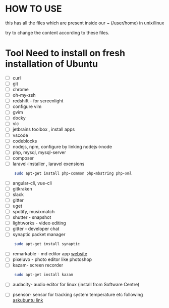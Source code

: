 #  HOW TO USE
this has all the files which are present inside our ~ (/user/home) in unix/linux

try to change the content according to these files.

# Tool Need to install on fresh installation of Ubuntu

- [ ] curl
- [ ] git
- [ ] chrome
- [ ] oh-my-zsh
- [ ] redshift - for screenlight
- [ ] configure vim
- [ ] gvim
- [ ] docky
- [ ] vlc
- [ ] jetbrains toolbox , install apps
- [ ] vscode
- [ ] codeblocks
- [ ] nodejs, npm, configure by linking nodejs->node
- [ ] php, mysql, mysql-server
- [ ] composer
- [ ] laravel-installer , laravel exensions
```sh
    sudo apt-get install php-common php-mbstring php-xml
```
- [ ] angular-cli, vue-cli
- [ ] gitkraken
- [ ] slack
- [ ] gitter
- [ ] uget
- [ ] spotify, musixmatch
- [ ] shutter - snapshot
- [ ] lightworks - video editing
- [ ] gitter - developer chat 
- [ ] synaptic packet manager
```sh
    sudo apt-get install synaptic
```
- [ ] remarkable - md editor app [website]( https://remarkableapp.github.io/) 
- [ ] pixeluvo - photo editor like photoshop
- [ ] kazam- screen recorder 
```sh
    sudo apt-get install kazam
```
- [ ] audacity- audio editor for linux (install from Software Centre) 

- [ ] psensor- sensor for tracking system temperature etc 
    following [askubuntu link](https://askubuntu.com/a/628124/761496) 

